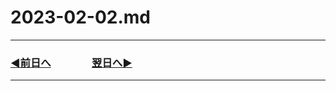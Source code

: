 # 2023-02-02.md

---

### [◀️前日へ](https://github.com/yuasys/chatty-journal/blob/main/2023/02/2023-02-01.md)&emsp;&emsp;&emsp;&emsp;[翌日へ▶️](https://github.com/yuasys/chatty-journal/blob/main/2023/02/2023-02-03.md)

---
